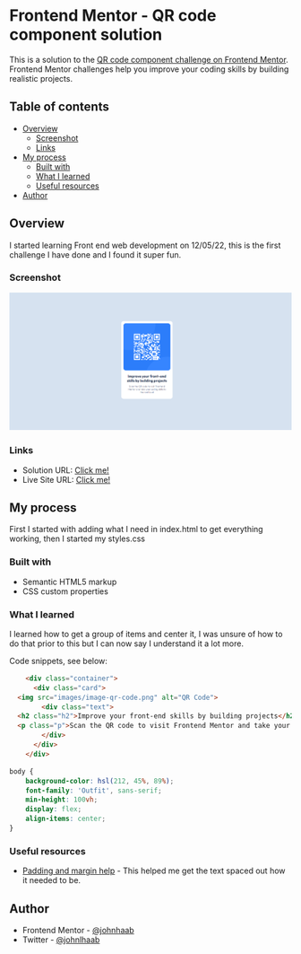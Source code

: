 # Frontend Mentor - QR code component solution

This is a solution to the [QR code component challenge on Frontend Mentor](https://www.frontendmentor.io/challenges/qr-code-component-iux_sIO_H). Frontend Mentor challenges help you improve your coding skills by building realistic projects. 

## Table of contents

- [Overview](#overview)
  - [Screenshot](#screenshot)
  - [Links](#links)
- [My process](#my-process)
  - [Built with](#built-with)
  - [What I learned](#what-i-learned)
  - [Useful resources](#useful-resources)
- [Author](#author)

## Overview

I started learning Front end web development on 12/05/22, this is the first challenge I have done and I found it super fun.

### Screenshot

![](./final.png)

### Links

- Solution URL: [Click me!](https://www.frontendmentor.io/solutions/qr-code-component-d_OYvevQq0)
- Live Site URL: [Click me!](https://johnhaab.github.io/QR-code-component/)

## My process

First I started with adding what I need in index.html to get everything working, then I started my styles.css

### Built with

- Semantic HTML5 markup
- CSS custom properties

### What I learned

I learned how to get a group of items and center it, I was unsure of how to do that prior to this but I can now say I understand it a lot more.

Code snippets, see below:

```html
    <div class="container">
      <div class="card">
  <img src="images/image-qr-code.png" alt="QR Code">
        <div class="text">
  <h2 class="h2">Improve your front-end skills by building projects</h2>
  <p class="p">Scan the QR code to visit Frontend Mentor and take your coding skills to the next level</p>
        </div>
      </div>
    </div>
```
```css
body {
    background-color: hsl(212, 45%, 89%);
    font-family: 'Outfit', sans-serif;
    min-height: 100vh;
    display: flex;
    align-items: center;
}
```

### Useful resources

- [Padding and margin help](https://forum.freecodecamp.org/t/adding-space-between-h1-h2-h6-and-p/393073) - This helped me get the text spaced out how it needed to be.

## Author

- Frontend Mentor - [@johnhaab](https://www.frontendmentor.io/profile/johnhaab)
- Twitter - [@johnlhaab](https://www.twitter.com/johnlhaab)
